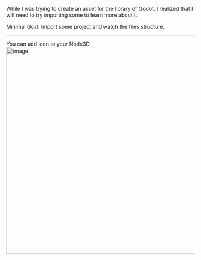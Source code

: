 While I was trying to create an asset for the library of Godot. I realized that I will need to try importing some to learn more about it.

Minimal Goal: Import some project and watch the files structure.


----

You can add icon to your Node3D
<img width="950" height="553" alt="image" src="https://github.com/user-attachments/assets/1de62a87-cfd8-434d-a1e3-31eece2e9bbc" />

